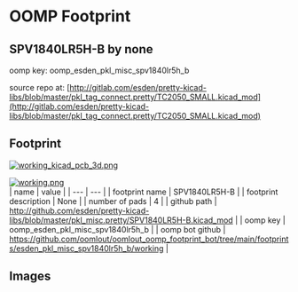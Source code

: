 # OOMP Footprint  
## SPV1840LR5H-B  by none  
  
oomp key: oomp_esden_pkl_misc_spv1840lr5h_b  
  
source repo at: [http://gitlab.com/esden/pretty-kicad-libs/blob/master/pkl_tag_connect.pretty/TC2050_SMALL.kicad_mod](http://gitlab.com/esden/pretty-kicad-libs/blob/master/pkl_tag_connect.pretty/TC2050_SMALL.kicad_mod)  
## Footprint  
  
[![working_kicad_pcb_3d.png](working_kicad_pcb_3d_600.png)](working_kicad_pcb_3d.png)  
  
[![working.png](working_600.png)](working.png)  
| name | value | 
| --- | --- | 
| footprint name | SPV1840LR5H-B | 
| footprint description | None | 
| number of pads | 4 | 
| github path | http://github.com/esden/pretty-kicad-libs/blob/master/pkl_misc.pretty/SPV1840LR5H-B.kicad_mod | 
| oomp key | oomp_esden_pkl_misc_spv1840lr5h_b | 
| oomp bot github | https://github.com/oomlout/oomlout_oomp_footprint_bot/tree/main/footprints/esden_pkl_misc_spv1840lr5h_b/working | 
## Images  
